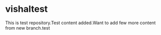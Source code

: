 vishaltest
==========

This is test repository.Test content added.Want to add few more content from new branch.test
